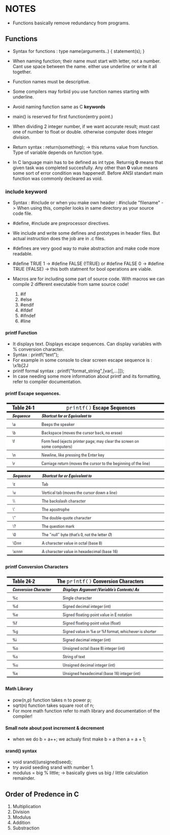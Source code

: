 # NOTES

- Functions basically remove redundancy from programs.

## Functions
- Syntax for functions : 
    type name(arguments..)
    {
        statement(s);
    }

- When naming function; their name must start with letter, not a number.  Cant use space between the name. either use underline or write it all together.

- Function names must be descriptive.

- Some compilers may forbid you use function names starting with underline.

- Avoid naming function same as C **keywords**

- main() is reserved for first function(entry point.)

- When dividing 2 integer number, if we want accurate result; must cast one of number to float or double. otherwise computer does integer division.

- Return syntax : return(something); -> this returns value from function. Type of variable depends on function type.

- In C language main has to be defined as int type. Returnig **0** means that given task was completed succesfully. Any other than **0** value means some sort of error condition was happened!. Before ANSI standart main function was commonly decleared as void.

### include keyword
- Syntax : #include <filename> or when you make own header : #include "filename" -> When using this, compiler looks in same directory as your source code file.

- #define, #include are preprocessor directives.

- We include and write some defines and prototypes in header files. But actual instruction does the job are in .c files.

- #defines are very good way to make abstraction and make code more readable.

- #define TRUE 1 -> #define FALSE (!TRUE)   or #define FALSE 0 -> #define TRUE (!FALSE)     -> this both statment for bool operations are viable.

- Macros are for including some part of source code. With macros we can compile 2 different executable from same source code!
    1. #if
    2. #else
    3. #endif
    4. #ifdef
    5. #ifndef
    6. #line

#### printf Function
- It displays text. Displays escape sequences. Can display variables with % conversion character.
- Syntax : printf("text");
- For example in some console to clear screen escape sequence is : \x1b[2J
- printf formal syntax : printf("format_string",[var[,...]]);
- In case needing some more information about printf and its formatting, refer to compiler documentation.

#### printf Escape sequences. 

![ Escape Sequences](https://github.com/mrsahin101/C_for_Dummies/blob/master/Part_IV_C_Level/Images/printf_Escape_Sequences.PNG)
![  Escape Sequences](https://github.com/mrsahin101/C_for_Dummies/blob/master/Part_IV_C_Level/Images/printf_Escape_Sequences_2.PNG)

#### printf Conversion Characters
![ Conversion Characters](https://github.com/mrsahin101/C_for_Dummies/blob/master/Part_IV_C_Level/Images/printf_Conversion_Characters.PNG)


#### Math Library
- pow(n,p) function takes n to power p;
- sqrt(n) function takes square root of n;
- For more math function refer to math library and documentation of the compiler!

#### Small note about post increment & decrement
- when we do b = a++; we actualy first make b = a then a = a + 1; 

#### srand() syntax
- void srand((unsigned)seed);
- try avoid seeding srand with number 1. 
- modulus = big % little; -> basically gives us big / little calculation remainder.

## Order of Predence in C
1. Multiplication
2. Division
3. Modulus
4. Addition
5. Substraction
